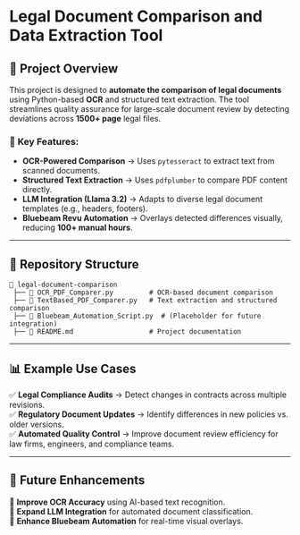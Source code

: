 # Legal Document Comparison and Data Extraction Tool

## 🚀 Project Overview
This project is designed to **automate the comparison of legal documents** using Python-based **OCR** and structured text extraction. The tool streamlines quality assurance for large-scale document review by detecting deviations across **1500+ page** legal files.

### 🔹 **Key Features:**
- **OCR-Powered Comparison** → Uses `pytesseract` to extract text from scanned documents.
- **Structured Text Extraction** → Uses `pdfplumber` to compare PDF content directly.
- **LLM Integration (Llama 3.2)** → Adapts to diverse legal document templates (e.g., headers, footers).
- **Bluebeam Revu Automation** → Overlays detected differences visually, reducing **100+ manual hours**.

---

## 📂 Repository Structure
```
📂 legal-document-comparison
 ├── 📄 OCR_PDF_Comparer.py         # OCR-based document comparison
 ├── 📄 TextBased_PDF_Comparer.py   # Text extraction and structured comparison
 ├── 📄 Bluebeam_Automation_Script.py  # (Placeholder for future integration)
 ├── 📄 README.md                   # Project documentation
```

---

## 📊 Example Use Cases
✅ **Legal Compliance Audits** → Detect changes in contracts across multiple revisions.  
✅ **Regulatory Document Updates** → Identify differences in new policies vs. older versions.  
✅ **Automated Quality Control** → Improve document review efficiency for law firms, engineers, and compliance teams.  

---

## 🚀 Future Enhancements
🔹 **Improve OCR Accuracy** using AI-based text recognition.  
🔹 **Expand LLM Integration** for automated document classification.  
🔹 **Enhance Bluebeam Automation** for real-time visual overlays.  
